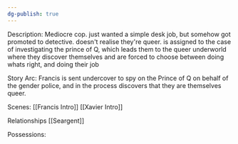 ```yaml
---
dg-publish: true
---
```

Description:
Mediocre cop. just wanted a simple desk job, but somehow got promoted to detective. doesn't realise they're queer. is assigned to the case of investigating the prince of Q, which leads them to the queer underworld where they discover themselves and are forced to choose between doing whats right, and doing their job

Story Arc:
Francis is sent undercover to spy on the Prince of Q on behalf of the gender police, and in the process discovers that they are themselves queer. 

Scenes:
[[Francis Intro]]
[[Xavier Intro]]

Relationships
[[Seargent]]

Possessions: